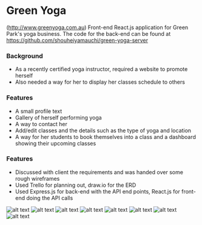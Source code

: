 # Green Yoga
(http://www.greenyoga.com.au)
Front-end React.js application for Green Park's yoga business.
The code for the back-end can be found at https://github.com/shouheiyamauchi/green-yoga-server

### Background

  - As a recently certified yoga instructor, required a website to promote herself
  - Also needed a way for her to display her classes schedule to others

### Features

  - A small profile text
  - Gallery of herself performing yoga
  - A way to contact her
  - Add/edit classes and the details such as the type of yoga and location
  - A way for her students to book themselves into a class and a dashboard showing their upcoming classes

### Features

  - Discussed with client the requirements and was handed over some rough wireframes
  - Used Trello for planning out, draw.io for the ERD
  - Used Express.js for back-end with the API end points, React.js for front-end doing the API calls

![alt text](https://raw.githubusercontent.com/shouheiyamauchi/green-yoga-website/master/public/README/1.jpg "Wireframes")
![alt text](https://raw.githubusercontent.com/shouheiyamauchi/green-yoga-website/master/public/README/2.jpg "Wireframes")
![alt text](https://raw.githubusercontent.com/shouheiyamauchi/green-yoga-website/master/public/README/3.jpg "Wireframes")
![alt text](https://raw.githubusercontent.com/shouheiyamauchi/green-yoga-website/master/public/README/4.jpg "Wireframes")
![alt text](https://raw.githubusercontent.com/shouheiyamauchi/green-yoga-website/master/public/README/5.jpg "Wireframes")
![alt text](https://raw.githubusercontent.com/shouheiyamauchi/green-yoga-website/master/public/README/trello.png "Trello")
![alt text](https://raw.githubusercontent.com/shouheiyamauchi/green-yoga-website/master/public/README/notes.png "Rough Notes")
![alt text](https://raw.githubusercontent.com/shouheiyamauchi/green-yoga-website/master/public/README/erd.jpg "ERD")
